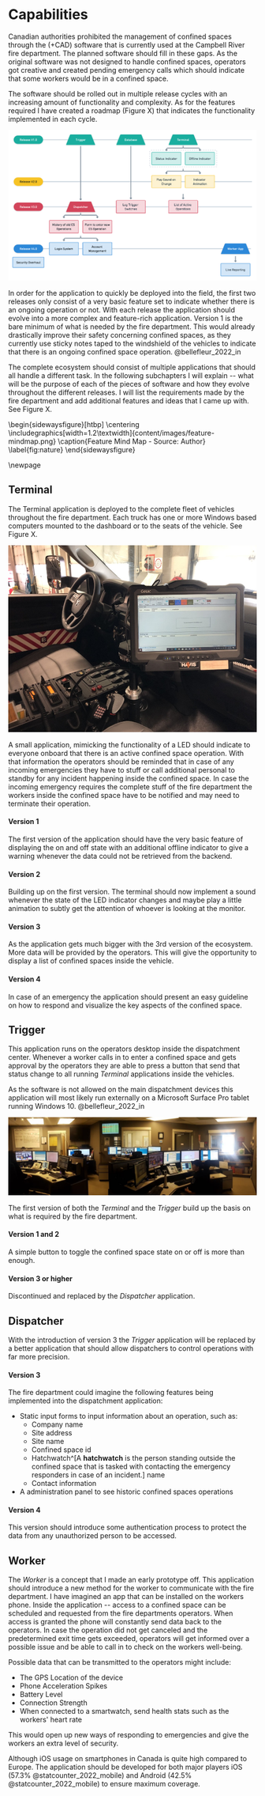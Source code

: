<!-- TODO: Find a better title for this chapter. -->
<!-- Goal: 500 Words -->
# Capabilities

<!-- What gaps / issues does the software need to address? -->
Canadian authorities prohibited the management of confined spaces through the (+CAD) software that is currently used at the Campbell River fire department. The planned software should fill in these gaps. As the original software was not designed to handle confined spaces, operators got creative and created pending emergency calls which should indicate that some workers would be in a confined space.

<!-- TODO: Figure number -->
The software should be rolled out in multiple release cycles with an increasing amount of functionality and complexity. As for the features required I have created a roadmap (Figure X) that indicates the functionality implemented in each cycle.

<!-- TODO: Fix Image Size -->
<!-- TODO: Remove In Progress Sound (Dublicate) -->
![Software Release Roadmap - Source: Author](images/cs-release-plan.png)

In order for the application to quickly be deployed into the field, the first two releases only consist of a very basic feature set to indicate whether there is an ongoing operation or not. With each release the application should evolve into a more complex and feature-rich application. Version 1 is the bare minimum of what is needed by the fire department. This would already drastically improve their safety concerning confined spaces, as they currently use sticky notes taped to the windshield of the vehicles to indicate that there is an ongoing confined space operation. @bellefleur_2022_in

<!-- TODO: Figure number -->
The complete ecosystem should consist of multiple applications that should all handle a different task. In the following subchapters I will explain -- what will be the purpose of each of the pieces of software and how they evolve throughout the different releases. I will list the requirements made by the fire department and add additional features and ideas that I came up with. See Figure X.

<!-- Based on: https://latex-tutorial.com/landscape-page/ -->

\begin{sidewaysfigure}[htbp]
    \centering
    \includegraphics[width=1.2\textwidth]{content/images/feature-mindmap.png}
    \caption{Feature Mind Map - Source: Author}
    \label{fig:nature}
\end{sidewaysfigure}

\newpage
## Terminal

<!-- TODO: Figure number -->
The Terminal application is deployed to the complete fleet of vehicles throughout the fire department. Each truck has one or more Windows based computers mounted to the dashboard or to the seats of the vehicle. See Figure X.

![Windows Tablet Onboard - Source: K. Bellefleur](images/tablet-onboard.jpg)

A small application, mimicking the functionality of a LED should indicate to everyone onboard that there is an active confined space operation. With that information the operators should be reminded that in case of any incoming emergencies they have to stuff or call additional personal to standby for any incident happening inside the confined space. In case the incoming emergency requires the complete stuff of the fire department the workers inside the confined space have to be notified and may need to terminate their operation.

#### Version 1

The first version of the application should have the very basic feature of displaying the on and off state with an additional offline indicator to give a warning whenever the data could not be retrieved from the backend.

#### Version 2

Building up on the first version. The terminal should now implement a sound whenever the state of the LED indicator changes and maybe play a little animation to subtly get the attention of whoever is looking at the monitor.

#### Version 3

As the application gets much bigger with the 3rd version of the ecosystem. More data will be provided by the operators. This will give the opportunity to display a list of confined spaces inside the vehicle.

#### Version 4

In case of an emergency the application should present an easy guideline on how to respond and visualize the key aspects of the confined space.

## Trigger

This application runs on the operators desktop inside the dispatchment center. Whenever a worker calls in to enter a confined space and gets approval by the operators they are able to press a button that send that status change to all running *Terminal* applications inside the vehicles.

As the software is not allowed on the main dispatchment devices this application will most likely run externally on a Microsoft Surface Pro tablet running Windows 10. @bellefleur_2022_in

![Dispatchment Center Campbell River - Source: NI911 @ni911_contact](images/cr-dispatchment-center.jpg)

The first version of both the *Terminal* and the *Trigger* build up the basis on what is required by the fire department.

#### Version 1 and 2

A simple button to toggle the confined space state on or off is more than enough.

#### Version 3 or higher

Discontinued and replaced by the *Dispatcher* application.

## Dispatcher

With the introduction of version 3 the *Trigger* application will be replaced by a better application that should allow dispatchers to control operations with far more precision.

<!-- TODO: Important Metrics, like Oxygen requirements should be highlighted -->

#### Version 3

The fire department could imagine the following features being implemented into the dispatchment application:

- Static input forms to input information about an operation, such as:
  - Company name
  - Site address
  - Site name
  - Confined space id
  - Hatchwatch^[A **hatchwatch** is the person standing outside the confined space that is tasked with contacting the emergency responders in case of an incident.] name
  - Contact information
- A administration panel to see historic confined spaces operations

#### Version 4

This version should introduce some authentication process to protect the data from any unauthorized person to be accessed.

<!-- Map Feature -->
<!-- Search -->
<!-- Forms -->
  <!-- Hazard Assesment for new confined spaces -->
<!-- Warning when infromation of the confined space is outdated -->
  <!-- Warn the operator -->

## Worker

The *Worker* is a concept that I made an early prototype off. This application should introduce a new method for the worker to communicate with the fire department. I have imagined an app that can be installed on the workers phone. Inside the application -- access to a confined space can be scheduled and requested from the fire departments operators. When access is granted the phone will constantly send data back to the operators. In case the operation did not get canceled and the predetermined exit time gets exceeded, operators will get informed over a possible issue and be able to call in to check on the workers well-being.

Possible data that can be transmitted to the operators might include:

- The GPS Location of the device
- Phone Acceleration Spikes
- Battery Level
- Connection Strength
- When connected to a smartwatch, send health stats such as the workers' heart rate

This would open up new ways of responding to emergencies and give the workers an extra level of security. 

Although iOS usage on smartphones in Canada is quite high compared to Europe. The application should be developed for both major players iOS (57.3% @statcounter_2022_mobile) and Android (42.5% @statcounter_2022_mobile) to ensure maximum coverage.

<!-- What requirements should the application fullfill? -->

<!-- Should future provness be a consideration? -->

<!-- How was the release schedule planed? -->
  <!-- Features -->
  <!-- Timing -->

<!-- What is the process of recieving a confined space? -->
  <!-- Create user flow diagrams -->

<!-- How is a protocol generated to  -->

